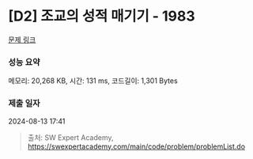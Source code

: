 # [D2] 조교의 성적 매기기 - 1983 

[문제 링크](https://swexpertacademy.com/main/code/problem/problemDetail.do?contestProbId=AV5PwGK6AcIDFAUq) 

### 성능 요약

메모리: 20,268 KB, 시간: 131 ms, 코드길이: 1,301 Bytes

### 제출 일자

2024-08-13 17:41



> 출처: SW Expert Academy, https://swexpertacademy.com/main/code/problem/problemList.do
